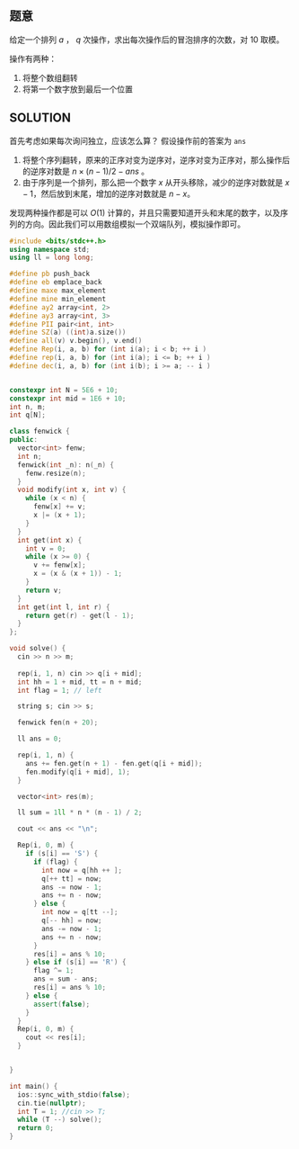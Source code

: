 ## 题意

给定一个排列 $a$ ， $q$ 次操作，求出每次操作后的冒泡排序的次数，对 $10$ 取模。

操作有两种：

1. 将整个数组翻转
2. 将第一个数字放到最后一个位置

## SOLUTION

首先考虑如果每次询问独立，应该怎么算？ 假设操作前的答案为 `ans`

1. 将整个序列翻转，原来的正序对变为逆序对，逆序对变为正序对，那么操作后的逆序对数是 $n \times (n - 1) / 2 - ans$ 。
2. 由于序列是一个排列，那么把一个数字 $x$ 从开头移除，减少的逆序对数就是 $x - 1$，然后放到末尾，增加的逆序对数就是 $n - x$。

发现两种操作都是可以 $O(1)$ 计算的，并且只需要知道开头和末尾的数字，以及序列的方向。因此我们可以用数组模拟一个双端队列，模拟操作即可。

```cpp
#include <bits/stdc++.h>
using namespace std;
using ll = long long;

#define pb push_back
#define eb emplace_back
#define maxe max_element
#define mine min_element
#define ay2 array<int, 2>
#define ay3 array<int, 3>
#define PII pair<int, int>
#define SZ(a) ((int)a.size()) 
#define all(v) v.begin(), v.end()
#define Rep(i, a, b) for (int i(a); i < b; ++ i ) 
#define rep(i, a, b) for (int i(a); i <= b; ++ i ) 
#define dec(i, a, b) for (int i(b); i >= a; -- i ) 


constexpr int N = 5E6 + 10;
constexpr int mid = 1E6 + 10;
int n, m;
int q[N];

class fenwick {
public:
  vector<int> fenw;
  int n;
  fenwick(int _n): n(_n) {
    fenw.resize(n);
  }
  void modify(int x, int v) {
    while (x < n) {
      fenw[x] += v;
      x |= (x + 1);
    }
  }
  int get(int x) {
    int v = 0;
    while (x >= 0) {
      v += fenw[x];
      x = (x & (x + 1)) - 1;
    }
    return v;
  }
  int get(int l, int r) {
    return get(r) - get(l - 1);
  }
};

void solve() {
  cin >> n >> m;
  
  rep(i, 1, n) cin >> q[i + mid];
  int hh = 1 + mid, tt = n + mid;
  int flag = 1; // left

  string s; cin >> s;

  fenwick fen(n + 20);

  ll ans = 0;

  rep(i, 1, n) {
    ans += fen.get(n + 1) - fen.get(q[i + mid]);
    fen.modify(q[i + mid], 1);
  }

  vector<int> res(m);

  ll sum = 1ll * n * (n - 1) / 2;

  cout << ans << "\n";

  Rep(i, 0, m) {
    if (s[i] == 'S') {
      if (flag) {
        int now = q[hh ++ ];
        q[++ tt] = now;
        ans -= now - 1;
        ans += n - now;
      } else {
        int now = q[tt --];
        q[-- hh] = now;
        ans -= now - 1;
        ans += n - now;
      }
      res[i] = ans % 10;
    } else if (s[i] == 'R') { 
      flag ^= 1;
      ans = sum - ans;
      res[i] = ans % 10;
    } else {
      assert(false);
    }
  }
  Rep(i, 0, m) {
    cout << res[i];
  }


}

int main() {
  ios::sync_with_stdio(false); 
  cin.tie(nullptr); 
  int T = 1; //cin >> T;
  while (T --) solve();
  return 0;
}
```

